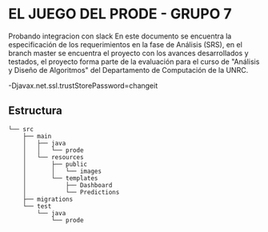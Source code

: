 # EL JUEGO DEL PRODE - GRUPO 7
Probando integracion con slack
En este documento se encuentra la especificación de los requerimientos en la fase de Análisis (SRS),
en el branch master se encuentra el proyecto con los avances desarrollados y testados, el proyecto forma parte de la evaluación para el curso de "Análisis y Diseño de Algoritmos" del Departamento de Computación de la UNRC.

-Djavax.net.ssl.trustStorePassword=changeit

## Estructura

```
└── src
    ├── main
    │   ├── java
    │   │   └── prode
    │   └── resources
    │       ├── public
    │       │   └── images
    │       └── templates
    │           ├── Dashboard
    │           └── Predictions
    ├── migrations
    └── test
        └── java
            └── prode
```
